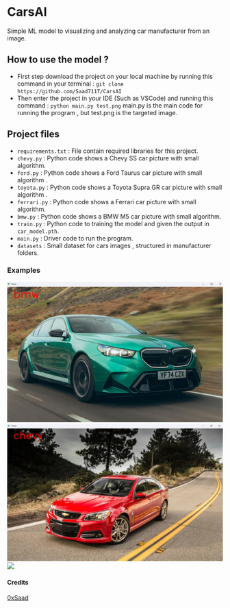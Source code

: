 # CarsAI
Simple ML model to visualizing and analyzing car manufacturer from an image.

## How to use the model ?
- First step download the project on your local machine by running this command in your terminal : `git clone https://github.com/Saad711T/CarsAI`
- Then enter the project in your IDE (Such as VSCode) and running this command : `python main.py test.png` main.py is the main code for running the program , but test.png is the targeted image.
## Project files
- `requirements.txt` : File contain required libraries for this project.
- `chevy.py` : Python code shows a Chevy SS car picture with small algorithm.
- `ford.py` : Python code shows a Ford Taurus car picture with small algorithm .
- `toyota.py` : Python code shows a Toyota Supra GR car picture with small algorithm .
- `ferrari.py` : Python code shows a Ferrari car picture with small algorithm.
- `bmw.py` : Python code shows a BMW M5 car picture with small algorithm.
- `train.py` : Python code to training the model and given the output in `car_model.pth`.
- `main.py` : Driver code to run the program.
- `datasets` : Small dataset for cars images , structured in manufacturer folders.

### Examples
<img src="tests_success/bmw.jpg" alt="bmw" width="700px">

<br>

<img src="tests_success/chevy.jpg" alt="chevy" width="700px">

<br>

<img src="tests_success/camry.jpg" width="800px" />

#### Credits
[0xSaad](https://www.linkedin.com/in/saadalmalki711)
